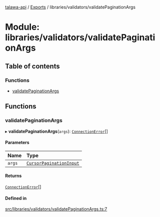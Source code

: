 [talawa-api](../README.md) / [Exports](../modules.md) / libraries/validators/validatePaginationArgs

# Module: libraries/validators/validatePaginationArgs

## Table of contents

### Functions

- [validatePaginationArgs](libraries_validators_validatePaginationArgs.md#validatepaginationargs)

## Functions

### validatePaginationArgs

▸ **validatePaginationArgs**(`args`): [`ConnectionError`](types_generatedGraphQLTypes.md#connectionerror)[]

#### Parameters

| Name | Type |
| :------ | :------ |
| `args` | [`CursorPaginationInput`](types_generatedGraphQLTypes.md#cursorpaginationinput) |

#### Returns

[`ConnectionError`](types_generatedGraphQLTypes.md#connectionerror)[]

#### Defined in

[src/libraries/validators/validatePaginationArgs.ts:7](https://github.com/PalisadoesFoundation/talawa-api/blob/4e4f7f8/src/libraries/validators/validatePaginationArgs.ts#L7)
